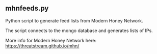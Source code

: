 ## mhnfeeds.py
Python script to generate feed lists from Modern Honey Network.

The script connects to the mongo database and generates lists of IPs.

More info for Modern Honey Network here:
https://threatstream.github.io/mhn/
